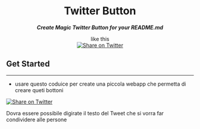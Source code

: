 <div align="center">

# Twitter Button

***Create Magic Twitter Button for your README.md***  
  
like this  
[![Share on Twitter](https://img.shields.io/badge/-share%20on%20twitter-blue?logo=twitter&style=for-the-badge)](https://twitter.com/intent/tweet?text=Hello%20world)

</div>

## Get Started

---

- usare questo coduice per create una piccola webapp che permetta di creare queti bottoni

[![Share on Twitter](https://img.shields.io/badge/-share%20on%20twitter-blue?logo=twitter&style=for-the-badge)](https://twitter.com/intent/tweet?text=Hello%20world)


Dovra essere possibile digirate il testo del Tweet che si vorra far condividere alle persone
